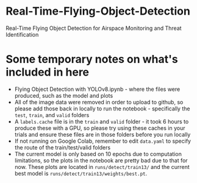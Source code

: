 # Real-Time-Flying-Object-Detection
Real-Time Flying Object Detection for Airspace Monitoring and Threat Identification


# Some temporary notes on what's included in here
* Flying Object Detection with YOLOv8.ipynb - where the files were produced, such as the model and plots
* All of the image data were removed in order to upload to github, so please add those back in locally to run the notebook - specifically the `test`, `train`, and `valid` folders
* A `labels.cache` file is in the `train` and `valid` folder - it took 6 hours to produce these with a GPU, so please try using these caches in your trials and ensure these files are in those folders before you run locally
* If not running on Google Colab, remember to edit `data.yaml` to specify the route of the train/test/valid folders
* The current model is only based on 10 epochs due to computation limitations, so the plots in the notebook are pretty bad due to that for now. These plots are located in `runs/detect/train13/` and the current best model is `runs/detect/train13/weights/best.pt`.
